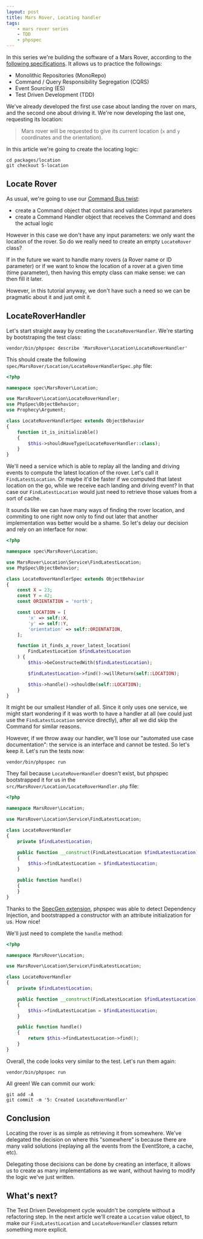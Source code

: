 ```yaml
---
layout: post
title: Mars Rover, Locating handler
tags:
    - mars rover series
    - TDD
    - phpspec
---
```


In this series we're building the software of a Mars Rover, according to
the [following specifications](/2016/06/15/mars-rover-introduction.html).
It allows us to practice the followings:

* Monolithic Repositories (MonoRepo)
* Command / Query Responsibility Segregation (CQRS)
* Event Sourcing (ES)
* Test Driven Development (TDD)

We've already developed the first use case about landing the rover on mars,
and the second one about driving it. We're now developing the last one,
requesting its location:

> Mars rover will be requested to give its current location (`x` and `y`
> coordinates and the orientation).

In this article we're going to create the locating logic:

```
cd packages/location
git checkout 5-location
```

## Locate Rover

As usual, we're going to use our
[Command Bus twist](/2016/06/29/mars-rover-landing.html#twisting-command-bus):

* create a Command object that contains and validates input parameters
* create a Command Handler object that receives the Command and does the
  actual logic

However in this case we don't have any input parameters: we only want the
location of the rover. So do we really need to create an empty `LocateRover`
class?

If in the future we want to handle many rovers (a Rover name or ID parameter)
or if we want to know the location of a rover at a given time (time parameter),
then having this empty class can make sense: we can then fill it later.

However, in this tutorial anyway, we don't have such a need so we can be
pragmatic about it and just omit it.

## LocateRoverHandler

Let's start straight away by creating the `LocateRoverHandler`. We're starting
by bootstraping the test class:

```
vendor/bin/phpspec describe 'MarsRover\Location\LocateRoverHandler'
```

This should create the following
`spec/MarsRover/Location/LocateRoverHandlerSpec.php` file:

```php
<?php

namespace spec\MarsRover\Location;

use MarsRover\Location\LocateRoverHandler;
use PhpSpec\ObjectBehavior;
use Prophecy\Argument;

class LocateRoverHandlerSpec extends ObjectBehavior
{
    function it_is_initializable()
    {
        $this->shouldHaveType(LocateRoverHandler::class);
    }
}
```

We'll need a service which is able to replay all the landing and driving events
to compute the latest location of the rover. Let's call it `FindLatestLocation`.
Or maybe it'd be faster if we computed that latest location on the go, while
we receive each landing and driving event? In that case our `FindLatestLocation`
would just need to retrieve those values from a sort of cache.

It sounds like we can have many ways of finding the rover location, and
commiting to one right now only to find out later that another implementation
was better would be a shame. So let's delay our decision and rely on an
interface for now:

```php
<?php

namespace spec\MarsRover\Location;

use MarsRover\Location\Service\FindLatestLocation;
use PhpSpec\ObjectBehavior;

class LocateRoverHandlerSpec extends ObjectBehavior
{
    const X = 23;
    const Y = 42;
    const ORIENTATION = 'north';

    const LOCATION = [
        'x' => self::X,
        'y' => self::Y,
        'orientation' => self::ORIENTATION,
    ];

    function it_finds_a_rover_latest_location(
        FindLatestLocation $findLatestLocation
    ) {
        $this->beConstructedWith($findLatestLocation);

        $findLatestLocation->find()->willReturn(self::LOCATION);

        $this->handle()->shouldBe(self::LOCATION);
    }
}
```

It might be our smallest Handler of all. Since it only uses one service, we
might start wondering if it was worth to have a handler at all (we could just
use the `FindLatestLocation` service directly), after all we did skip the
Command for similar reasons.

However, if we throw away our handler, we'll lose our "automated use case
documentation": the service is an interface and cannot be tested. So let's keep
it. Let's run the tests now:

```
vendor/bin/phpspec run
```

They fail because `LocateRoverHandler` doesn't exist, but phpspec bootstrapped
it for us in the `src/MarsRover/Location/LocateRoverHandler.php` file:

```php
<?php

namespace MarsRover\Location;

use MarsRover\Location\Service\FindLatestLocation;

class LocateRoverHandler
{
    private $findLatestLocation;

    public function __construct(FindLatestLocation $findLatestLocation)
    {
        $this->findLatestLocation = $findLatestLocation;
    }

    public function handle()
    {
    }
}
```

Thanks to the [SpecGen extension](https://github.com/memio/spec-gen), phpspec
was able to detect Dependency Injection, and bootstrapped a constructor with
an attribute initialization for us. How nice!

We'll just need to complete the `handle` method:

```php
<?php

namespace MarsRover\Location;

use MarsRover\Location\Service\FindLatestLocation;

class LocateRoverHandler
{
    private $findLatestLocation;

    public function __construct(FindLatestLocation $findLatestLocation)
    {
        $this->findLatestLocation = $findLatestLocation;
    }

    public function handle()
    {
        return $this->findLatestLocation->find();
    }
}
```

Overall, the code looks very similar to the test. Let's run them again:

```
vendor/bin/phpspec run
```

All green! We can commit our work:

```
git add -A
git commit -m '5: Created LocateRoverHandler'
```

## Conclusion

Locating the rover is as simple as retrieving it from somewhere. We've
delegated the decision on where this "somewhere" is because there are many
valid solutions (replaying all the events from the EventStore, a cache, etc).

Delegating those decisions can be done by creating an interface, it allows us
to create as many implementations as we want, without having to modify the
logic we've just written.

## What's next?

The Test Driven Development cycle wouldn't be complete without a refactoring
step. In the next article we'll create a `Location` value object, to make our
`FindLatestLocation` and `LocateRoverHandler` classes return something more
explicit.
